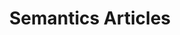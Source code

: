 ---
title: Semantics Articles
seo_title: Semantics Articles
summary: Content created inline with my undergrad research project work.
description: Content created inline with my undergrad research project work.
---